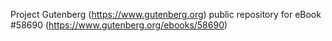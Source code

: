 Project Gutenberg (https://www.gutenberg.org) public repository for
eBook #58690 (https://www.gutenberg.org/ebooks/58690)
